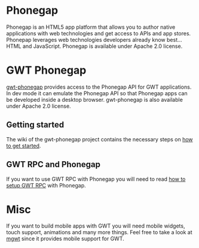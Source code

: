 # Phonegap
Phonegap is an HTML5 app platform that allows you to author native applications with web technologies and get access to APIs and app stores. Phonepap leverages web technologies developers already know best... HTML and JavaScript. Phonegap is available under Apache 2.0 license.

# GWT Phonegap
[gwt-phonegap](http://code.google.com/p/gwt-phonegap) provides access to the Phonegap API for GWT applications. In dev mode it can emulate the Phonegap API so that Phonegap apps can be developed inside a desktop browser.
gwt-phonegap is also available under Apache 2.0 license.

## Getting started
The wiki of the gwt-phonegap project contains the necessary steps on [how to get started](http://code.google.com/p/gwt-phonegap/wiki/GettingStarted).

## GWT RPC and Phonegap
If you want to use GWT RPC with Phonegap you will need to read [how to setup GWT RPC](http://blog.daniel-kurka.de/2012/04/gwt-rpc-with-phonegap-revisited.html) with Phonegap.

# Misc
If you want to build mobile apps with GWT you will need mobile widgets, touch support, animations and many more things. Feel free to take a look at [mgwt](http://www.m-gwt.com) since it provides mobile support for GWT.